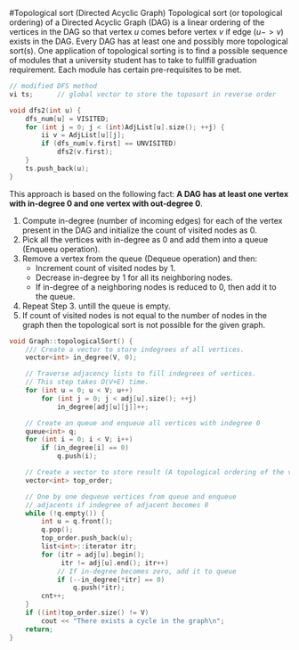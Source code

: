 #Topological sort (Directed Acyclic Graph)
Topological sort (or topological ordering) of a Directed Acyclic Graph (DAG) is a linear ordering of the vertices in the DAG so that vertex $u$ comes before vertex $v$ if edge ($u -> v$) exists in the DAG. Every DAG has at least one and possibly more topological sort(s).
One application of topological sorting is to find a possible sequence of modules that a university student has to take to fullfill graduation requirement. Each module has certain pre-requisites to be met.

```cpp
// modified DFS method
vi ts;		// global vector to store the toposort in reverse order

void dfs2(int u) {
	dfs_num[u] = VISITED;
	for (int j = 0; j < (int)AdjList[u].size(); ++j) {
		ii v = AdjList[u][j];
		if (dfs_num[v.first] == UNVISITED)
			dfs2(v.first);
	}
	ts.push_back(u);
}
```

This approach is based on the following fact: **A DAG has at least one vertex with in-degree 0 and one vertex with out-degree 0**.
1. Compute in-degree (number of incoming edges) for each of the vertex present in the DAG and initialize the count of visited nodes as 0.
2. Pick all the vertices with in-degree as 0 and add them into a queue (Enqueeu operation).
3. Remove a vertex from the queue (Dequeue operation) and then:
	* Increment count of visited nodes by 1.
	* Decrease in-degree by 1 for all its neighboring nodes.
	* If in-degree of a neighboring nodes is reduced to 0, then add it to the queue.
4. Repeat Step 3. untill the queue is empty.
5. If count of visited nodes is not equal to the number of nodes in the graph then the topological sort is not possible for the given graph.

```cpp
void Graph::topologicalSort() {
    /// Create a vector to store indegrees of all vertices.
    vector<int> in_degree(V, 0);

    // Traverse adjacency lists to fill indegrees of vertices.
	// This step takes O(V+E) time.
    for (int u = 0; u < V; u++)
        for (int j = 0; j < adj[u].size(); ++j)
            in_degree[adj[u][j]]++;

    // Create an queue and enqueue all vertices with indegree 0
    queue<int> q;
    for (int i = 0; i < V; i++)
        if (in_degree[i] == 0)
            q.push(i);

    // Create a vector to store result (A topological ordering of the vertices)
    vector<int> top_order;

    // One by one dequeue vertices from queue and enqueue
    // adjacents if indegree of adjacent becomes 0
    while (!q.empty()) {
        int u = q.front();
        q.pop();
        top_order.push_back(u);
        list<int>::iterator itr;
        for (itr = adj[u].begin();
             itr != adj[u].end(); itr++)
            // If in-degree becomes zero, add it to queue
            if (--in_degree[*itr] == 0)
                q.push(*itr);
        cnt++;
    }
    if ((int)top_order.size() != V)
        cout << "There exists a cycle in the graph\n";
	return;
}
```
